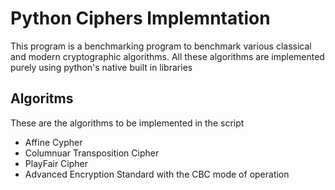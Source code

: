 # Python Ciphers Implemntation

This program is a benchmarking program to benchmark various classical and modern cryptographic algorithms. All these algorithms are implemented purely using python's native built in libraries 

## Algoritms

These are the algorithms to be implemented in the script

- Affine Cypher
- Columnuar Transposition Cipher
- PlayFair Cipher
- Advanced Encryption Standard with the CBC mode of operation
